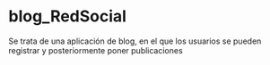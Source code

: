 # blog_RedSocial
Se trata de una aplicación de blog, en el que los usuarios se pueden registrar y posteriormente poner publicaciones
